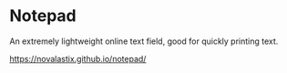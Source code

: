 # Notepad

An extremely lightweight online text field, good for quickly printing text.

https://novalastix.github.io/notepad/
